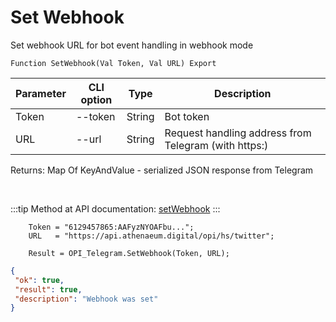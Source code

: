 ﻿---
sidebar_position: 3
---

# Set Webhook
 Set webhook URL for bot event handling in webhook mode



`Function SetWebhook(Val Token, Val URL) Export`

  | Parameter | CLI option | Type | Description |
  |-|-|-|-|
  | Token | --token | String | Bot token |
  | URL | --url | String | Request handling address from Telegram (with https:) |

  
  Returns:  Map Of KeyAndValue - serialized JSON response from Telegram

<br/>

:::tip
Method at API documentation: [setWebhook](https://core.telegram.org/bots/api#setwebhook)
:::
<br/>


```bsl title="Code example"
    Token = "6129457865:AAFyzNYOAFbu...";
    URL   = "https://api.athenaeum.digital/opi/hs/twitter";

    Result = OPI_Telegram.SetWebhook(Token, URL);
```
 



```json title="Result"
{
 "ok": true,
 "result": true,
 "description": "Webhook was set"
}
```
